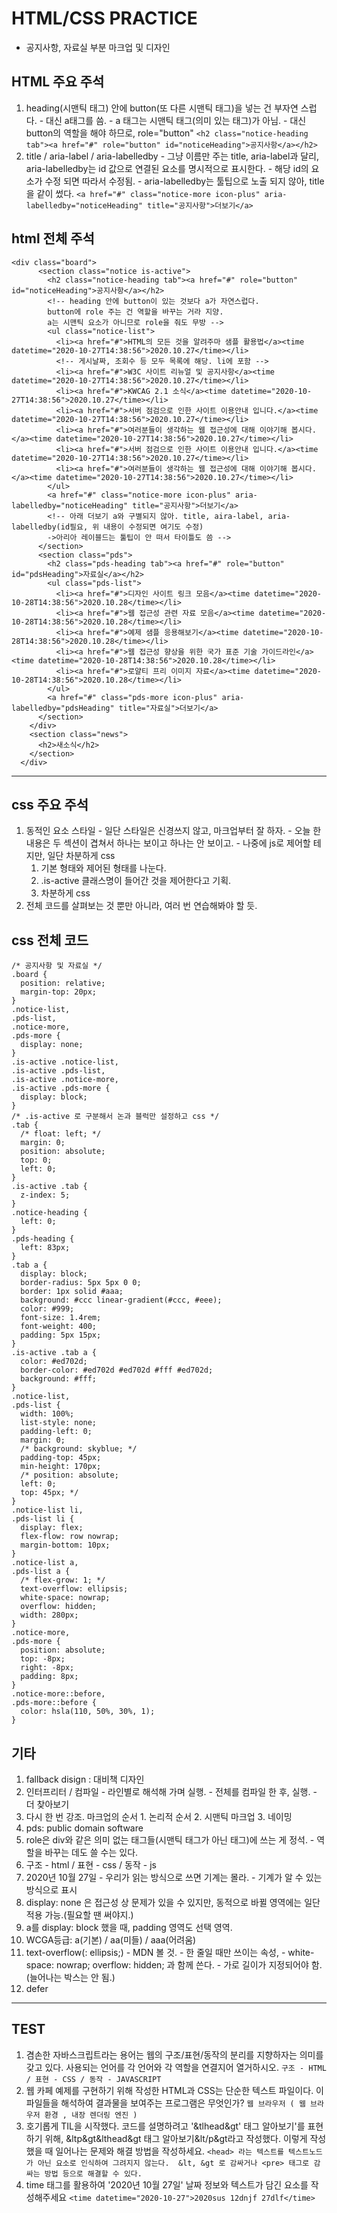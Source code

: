# HTML/CSS PRACTICE
  - 공지사항, 자료실 부분 마크업 및 디자인

## HTML 주요 주석
  1. heading(시맨틱 태그) 안에 button(또 다른 시맨틱 태그)을 넣는 건 부자연 스럽다.
    - 대신 a태그를 씀.
    - a 태그는 시맨틱 태그(의미 있는 태그)가 아님.
    - 대신 button의 역할을 해야 하므로, role="button"
    ```
    <h2 class="notice-heading tab"><a href="#" role="button" id="noticeHeading">공지사항</a></h2>
    ```
  2. title / aria-label / aria-labelledby
    - 그냥 이름만 주는 title, aria-label과 달리, aria-labelledby는 id 값으로 연결된 요소를 명시적으로 표시한다.
    - 해당 id의 요소가 수정 되면 따라서 수정됨.
    - aria-labelledby는 툴팁으로 노출 되지 않아, title을 같이 썼다.
    ```
    <a href="#" class="notice-more icon-plus" aria-labelledby="noticeHeading" title="공지사항">더보기</a>
    ```
## html 전체 주석
  ```
  <div class="board">
        <section class="notice is-active">
          <h2 class="notice-heading tab"><a href="#" role="button" id="noticeHeading">공지사항</a></h2>
          <!-- heading 안에 button이 있는 것보다 a가 자연스럽다.
          button에 role 주는 건 역할을 바꾸는 거라 지양.
          a는 시맨틱 요소가 아니므로 role을 줘도 무방 -->
          <ul class="notice-list">
            <li><a href="#">HTML의 모든 것을 알려주마 샘플 활용법</a><time datetime="2020-10-27T14:38:56">2020.10.27</time></li>
            <!-- 게시날짜, 조회수 등 모두 목록에 해당. li에 포함 -->
            <li><a href="#">W3C 사이트 리뉴얼 및 공지사항</a><time datetime="2020-10-27T14:38:56">2020.10.27</time></li>
            <li><a href="#">KWCAG 2.1 소식</a><time datetime="2020-10-27T14:38:56">2020.10.27</time></li>
            <li><a href="#">서버 점검으로 인한 사이트 이용안내 입니다.</a><time datetime="2020-10-27T14:38:56">2020.10.27</time></li>
            <li><a href="#">여러분들이 생각하는 웹 접근성에 대해 이야기해 봅시다.</a><time datetime="2020-10-27T14:38:56">2020.10.27</time></li>
            <li><a href="#">서버 점검으로 인한 사이트 이용안내 입니다.</a><time datetime="2020-10-27T14:38:56">2020.10.27</time></li>
            <li><a href="#">여러분들이 생각하는 웹 접근성에 대해 이야기해 봅시다.</a><time datetime="2020-10-27T14:38:56">2020.10.27</time></li>
          </ul>
          <a href="#" class="notice-more icon-plus" aria-labelledby="noticeHeading" title="공지사항">더보기</a>
          <!-- 아래 더보기 a와 구별되지 않아. title, aira-label, aria-labelledby(id필요, 위 내용이 수정되면 여기도 수정)
          ->아리아 레이블드는 툴팁이 안 떠서 타이틀도 씀 -->
        </section>
        <section class="pds">
          <h2 class="pds-heading tab"><a href="#" role="button" id="pdsHeading">자료실</a></h2>
          <ul class="pds-list">
            <li><a href="#">디자인 사이트 링크 모음</a><time datetime="2020-10-28T14:38:56">2020.10.28</time></li>
            <li><a href="#">웹 접근성 관련 자료 모음</a><time datetime="2020-10-28T14:38:56">2020.10.28</time></li>
            <li><a href="#">예제 샘플 응용해보기</a><time datetime="2020-10-28T14:38:56">2020.10.28</time></li>
            <li><a href="#">웹 접근성 향상을 위한 국가 표준 기술 가이드라인</a><time datetime="2020-10-28T14:38:56">2020.10.28</time></li>
            <li><a href="#">로얄티 프리 이미지 자료</a><time datetime="2020-10-28T14:38:56">2020.10.28</time></li>
          </ul>
          <a href="#" class="pds-more icon-plus" aria-labelledby="pdsHeading" title="자료실">더보기</a>
        </section>
      </div>
      <section class="news">
        <h2>새소식</h2>
      </section>
    </div>
  ```
---
## css 주요 주석
  1. 동적인 요소 스타일
    - 일단 스타일은 신경쓰지 않고, 마크업부터 잘 하자.
    - 오늘 한 내용은 두 섹션이 겹쳐서 하나는 보이고 하나는 안 보이고.
    - 나중에 js로 제어할 테지만, 일단 차분하게 css
      1. 기본 형태와 제어된 형태를 나눈다.
      2. .is-active 클래스명이 들어간 것을 제어한다고 기획.
      3. 차분하게 css
  2. 전체 코드를 살펴보는 것 뿐만 아니라, 여러 번 연습해봐야 할 듯.
## css 전체 코드
  ```
  /* 공지사항 및 자료실 */
  .board {
    position: relative;
    margin-top: 20px;
  }
  .notice-list,
  .pds-list,
  .notice-more,
  .pds-more {
    display: none;
  }
  .is-active .notice-list,
  .is-active .pds-list,
  .is-active .notice-more,
  .is-active .pds-more {
    display: block;
  }
  /* .is-active 로 구분해서 논과 블럭만 설정하고 css */
  .tab {
    /* float: left; */
    margin: 0;
    position: absolute;
    top: 0;
    left: 0;
  }
  .is-active .tab {
    z-index: 5;
  }
  .notice-heading {
    left: 0;
  }
  .pds-heading {
    left: 83px;
  }
  .tab a {
    display: block;
    border-radius: 5px 5px 0 0;
    border: 1px solid #aaa;
    background: #ccc linear-gradient(#ccc, #eee);
    color: #999;
    font-size: 1.4rem;
    font-weight: 400;
    padding: 5px 15px;
  }
  .is-active .tab a {
    color: #ed702d;
    border-color: #ed702d #ed702d #fff #ed702d;
    background: #fff;
  }
  .notice-list,
  .pds-list {
    width: 100%;
    list-style: none;
    padding-left: 0;
    margin: 0;
    /* background: skyblue; */
    padding-top: 45px;
    min-height: 170px;
    /* position: absolute;
    left: 0;
    top: 45px; */
  }
  .notice-list li,
  .pds-list li {
    display: flex;
    flex-flow: row nowrap;
    margin-bottom: 10px;
  }
  .notice-list a,
  .pds-list a {
    /* flex-grow: 1; */
    text-overflow: ellipsis;
    white-space: nowrap;
    overflow: hidden;
    width: 280px;
  }
  .notice-more,
  .pds-more {
    position: absolute;
    top: -8px;
    right: -8px;
    padding: 8px;
  }
  .notice-more::before,
  .pds-more::before {
    color: hsla(110, 50%, 30%, 1);
  }
  ```
## 기타
  1. fallback disign : 대비책 디자인
  2. 인터프리터 / 컴파일
    - 라인별로 해석해 가며 실행.
    - 전체를 컴파일 한 후, 실행.
    - 더 찾아보기
  3. 다시 한 번 강조. 마크업의 순서
    1. 논리적 순서
    2. 시맨틱 마크업
    3. 네이밍
  4. pds: public domain software
  5. role은 div와 같은 의미 없는 태그들(시맨틱 태그가 아닌 태그)에 쓰는 게 정석.
    - 역할을 바꾸는 데도 쓸 수는 있다.
  6. 구조 - html / 표현 - css / 동작 - js
  7. <time datetime="2020-10-27T14:30:27">2020년 10월 27일</time>
    - 우리가 읽는 방식으로 쓰면 기계는 몰라.
    - 기계가 알 수 있는 방식으로 표시
  8. display: none 은 접근성 상 문제가 있을 수 있지만, 동적으로 바뀔 영역에는 일단 적용 가능.(필요할 땐 써야지.)
  9. a를 display: block 했을 때, padding 영역도 선택 영역.
  10. WCGA등급: a(기본) / aa(미들) / aaa(어려움)
  11. text-overflow(: ellipsis;) - MDN 볼 것.
    - 한 줄일 때만 쓰이는 속성,
    - white-space: nowrap; overflow: hidden; 과 함께 쓴다.
    - 가로 길이가 지정되어야 함.(늘어나는 박스는 안 됨.)
  12. defer
---
## TEST
  1. 겸손한 자바스크립트라는 용어는 웹의 구조/표현/동작의 분리를 지향하자는 의미를 갖고 있다. 사용되는 언어를 각 언어와 각 역할을 연결지어 열거하시오.
    ```
    구조 - HTML / 표현 - CSS / 동작 - JAVASCRIPT
    ```
  2. 웹 카페 예제를 구현하기 위해 작성한 HTML과 CSS는 단순한 텍스트 파일이다. 이 파일들을 해석하여 결과물을 보여주는 프로그램은 무엇인가?
    ```
    웹 브라우저 ( 웹 브라우저 환경 , 내장 렌더링 엔진 )
    ```
  3. 호기롭게 TIL을 시작했다. 코드를 설명하려고 '&tlhead&gt' 태그 알아보기'를 표현하기 위해, &ltp&gt&lthead&gt 태그 알아보기&lt/p&gt라고 작성했다. 이렇게 작성했을 때 일어나는 문제와 해결 방법을 작성하세요.
    ```
    <head> 라는 텍스트를 텍스트노드가 아닌 요소로 인식하여 그려지지 않는다.  &lt, &gt 로 감싸거나 <pre> 태그로 감싸는 방법 등으로 해결할 수 있다.
    ```
  4. time 태그를 활용하여 '2020년 10월 27일' 날짜 정보와 텍스트가 담긴 요소를 작성해주세요
    ```
    <time datetime="2020-10-27">2020sus 12dnjf 27dlf</time>
    ```
  